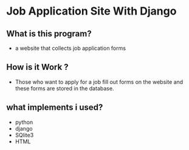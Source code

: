 # Job Application Site With Django
## What is this program?
- a website that collects job application forms

## How is it Work ?

- Those who want to apply for a job fill out forms on the website and these forms are stored in the database.

## what implements i used?
* python
* django
* SQlite3
* HTML
